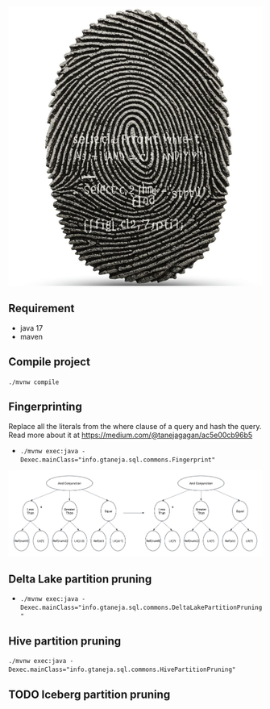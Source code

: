 <img src="doc/image/query-fingerprinting.jpg">

## Requirement 
- java 17
- maven 

## Compile project
`./mvnw compile`

## Fingerprinting
Replace all the literals from the where clause of a query and hash the query.
Read more about it at https://medium.com/@tanejagagan/ac5e00cb96b5
- `./mvnw exec:java -Dexec.mainClass="info.gtaneja.sql.commons.Fingerprint"`

<img src="doc/image/tree-transformation.png">

## Delta Lake partition pruning
- `./mvnw exec:java -Dexec.mainClass="info.gtaneja.sql.commons.DeltaLakePartitionPruning"`

## Hive partition pruning
`./mvnw exec:java -Dexec.mainClass="info.gtaneja.sql.commons.HivePartitionPruning"`

## TODO Iceberg partition pruning
